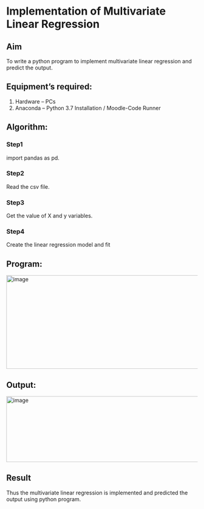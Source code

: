 # Implementation of Multivariate Linear Regression
## Aim
To write a python program to implement multivariate linear regression and predict the output.
## Equipment’s required:
1.	Hardware – PCs
2.	Anaconda – Python 3.7 Installation / Moodle-Code Runner
## Algorithm:
### Step1
 import pandas as pd.

### Step2
 Read the csv file.

### Step3
Get the value of X and y variables.

### Step4
 Create the linear regression model and fit

## Program:
<img width="839" height="246" alt="image" src="https://github.com/user-attachments/assets/bd442f4e-755c-4428-910f-94ac8759ba33" />

## Output:
<img width="804" height="173" alt="image" src="https://github.com/user-attachments/assets/f4321b64-0cac-4344-b856-6788d550bc00" />

## Result
Thus the multivariate linear regression is implemented and predicted the output using python program.
